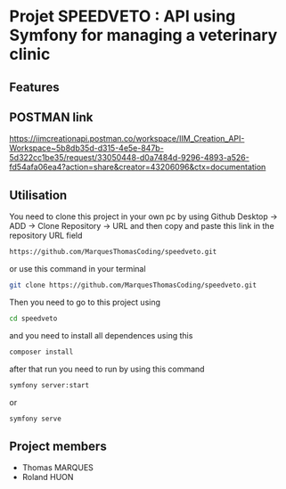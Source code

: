 # Projet SPEEDVETO : API using Symfony for managing a veterinary clinic

## Features
## POSTMAN link

https://iimcreationapi.postman.co/workspace/IIM_Creation_API-Workspace~5b8db35d-d315-4e5e-847b-5d322cc1be35/request/33050448-d0a7484d-9296-4893-a526-fd54afa06ea4?action=share&creator=43206096&ctx=documentation

## Utilisation

You need to clone this project in your own pc by using Github Desktop -> ADD -> Clone Repository -> URL and then copy and paste this link in the repository URL field

```bash
https://github.com/MarquesThomasCoding/speedveto.git
```
or use this command in your terminal

```bash
git clone https://github.com/MarquesThomasCoding/speedveto.git
```
Then you need to go to this project using 

```bash
cd speedveto
```
and you need to install all dependences using this 

```bash 
composer install
```
after that run you need to run by using this command

```bash
symfony server:start
```
or

```bash
symfony serve
```

## Project members

- Thomas MARQUES
- Roland HUON
